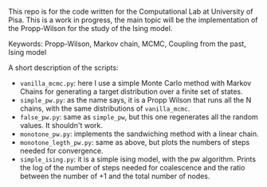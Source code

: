This repo is for the code written for the Computational Lab at University of
Pisa.
This is a work in progress, the main topic will be the implementation of the
Propp-Wilson for the study of the Ising model.

Keywords: Propp-Wilson, Markov chain, MCMC, Coupling from the past, Ising model

A short description of the scripts:
- `vanilla_mcmc.py`: here I use a simple Monte Carlo method with Markov Chains
  for generating a target distribution over a finite set of states.
- `simple_pw.py`: as the name says, it is a Propp Wilson that runs all the N
  chains, with the same distributions of `vanilla_mcmc`.
- `false_pw.py`: same as `simple_pw`, but this one regenerates all the random
  values. It shouldn't work.
- `monotone_pw.py`: implements the sandwiching method with a linear chain.
- `monotone_legth_pw.py`:  same as above, but plots the numbers of steps needed
  for convergence.
- `simple_ising.py`: it is a simple ising model, with the pw algorithm. Prints
  the log of the number of steps needed for coalescence and the ratio between
  the number of +1 and the total number of nodes.

